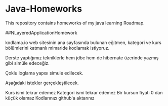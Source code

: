 # Java-Homeworks
This repository contains homeworks of my java learning Roadmap.

##NLayeredApplicationHomework

kodlama.io web sitesinin ana sayfasında bulunan eğitmen, kategori ve kurs bölümlerini katmanlı mimaride kodlamak istiyoruz.

Derste yaptığımız tekniklerle hem jdbc hem de hibernate üzerinde yazmış gibi simüle edeceğiz.

Çoklu loglama yapısı simule edilecek.

Aşağıdaki istekler gerçekleştilecek.

Kurs ismi tekrar edemez
Kategori ismi tekrar edemez
Bir kursun fiyatı 0 dan küçük olamaz
Kodlarınızı github'a aktarınız
